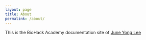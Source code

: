 ```yaml
---
layout: page
title: About
permalink: /about/
---
```


This is the BioHack Academy documentation site of [June Yong Lee](http://www.juneyonglee.com)
